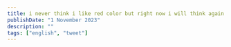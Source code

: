 ```yaml
---
title: i never think i like red color but right now i will think again
publishDate: "1 November 2023"
description: ""
tags: ["english", "tweet"]
---
```

